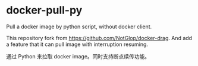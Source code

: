 # docker-pull-py

Pull a docker image by python script, without docker client.

This repository fork from https://github.com/NotGlop/docker-drag.
And add a feature that it can pull image with interruption resuming.


通过 Python 来拉取 docker image。同时支持断点续传功能。
